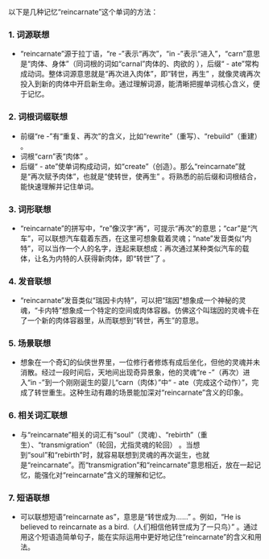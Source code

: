 以下是几种记忆“reincarnate”这个单词的方法：

### 1. 词源联想
 - “reincarnate”源于拉丁语，“re -”表示“再次”，“in -”表示“进入”，“carn”意思是“肉体、身体”（同词根的词如“carnal”肉体的、肉欲的 ），后缀“ - ate”常构成动词。整体词源意思就是“再次进入肉体”，即“转世，再生” ，就像灵魂再次投入到新的肉体中开启新生命。通过理解词源，能清晰把握单词核心含义，便于记忆。

### 2. 词根词缀联想
 - 前缀“re -”有“重复、再次”的含义，比如“rewrite”（重写）、“rebuild”（重建） 。
 - 词根“carn”表“肉体” 。
 - 后缀“ - ate”使单词构成动词，如“create”（创造）。那么“reincarnate”就是“再次赋予肉体”，也就是“使转世，使再生” 。将熟悉的前后缀和词根结合，能快速理解并记住单词。

### 3. 词形联想
 - “reincarnate”的拼写中，“re”像汉字“再”，可提示“再次”的意思；“car”是“汽车”，可以联想汽车载着东西，在这里可想象载着灵魂；“nate”发音类似“内特”，可以当作一个人的名字，连起来联想成：再次通过某种类似汽车的载体，让名为内特的人获得新肉体，即“转世”了 。

### 4. 发音联想
 - “reincarnate”发音类似“瑞因卡内特”，可以把“瑞因”想象成一个神秘的灵魂，“卡内特”想象成一个特定的空间或肉体容器。仿佛这个叫瑞因的灵魂卡在了一个新的肉体容器里，从而联想到“转世，再生”的意思。

### 5. 场景联想
 - 想象在一个奇幻的仙侠世界里，一位修行者修炼有成后坐化，但他的灵魂并未消散。经过一段时间后，天地间出现奇异景象，他的灵魂“re -”（再次）进入“in -”到一个刚刚诞生的婴儿“carn（肉体）”中“ - ate（完成这个动作）”，完成了转世重生。这种生动有趣的场景能加深对“reincarnate”含义的印象。

### 6. 相关词汇联想
 - 与“reincarnate”相关的词汇有“soul”（灵魂）、“rebirth”（重生）、“transmigration”（轮回，尤指灵魂的轮回） 。当想到“soul”和“rebirth”时，就容易联想到灵魂的再次诞生，也就是“reincarnate”。而“transmigration”和“reincarnate”意思相近，放在一起记忆，能强化对“reincarnate”含义的理解和记忆。

### 7. 短语联想
 - 可以联想短语“reincarnate as”，意思是“转世成为……” 。例如，“He is believed to reincarnate as a bird.（人们相信他转世成为了一只鸟）” 。通过用这个短语造简单句子，能在实际运用中更好地记住“reincarnate”的含义和用法。 
